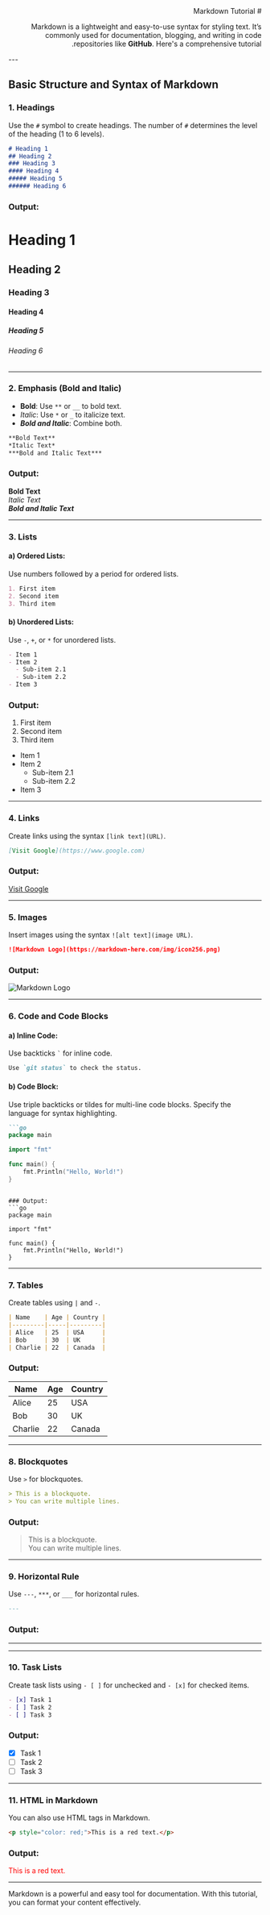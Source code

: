 <div dir="rtl">
# Markdown Tutorial

Markdown is a lightweight and easy-to-use syntax for styling text. It’s commonly used for documentation, blogging, and writing in code repositories like **GitHub**. Here's a comprehensive tutorial.
</div>
---

## Basic Structure and Syntax of Markdown

### 1. **Headings**
Use the `#` symbol to create headings. The number of `#` determines the level of the heading (1 to 6 levels).

```markdown
# Heading 1
## Heading 2
### Heading 3
#### Heading 4
##### Heading 5
###### Heading 6
```

### Output:
# Heading 1  
## Heading 2  
### Heading 3  
#### Heading 4  
##### Heading 5  
###### Heading 6  

---

### 2. **Emphasis (Bold and Italic)**

- **Bold**: Use `**` or `__` to bold text.
- *Italic*: Use `*` or `_` to italicize text.
- ***Bold and Italic***: Combine both.

```markdown
**Bold Text**
*Italic Text*
***Bold and Italic Text***
```

### Output:
**Bold Text**  
*Italic Text*  
***Bold and Italic Text***

---

### 3. **Lists**

#### a) **Ordered Lists**:
Use numbers followed by a period for ordered lists.

```markdown
1. First item
2. Second item
3. Third item
```

#### b) **Unordered Lists**:
Use `-`, `+`, or `*` for unordered lists.

```markdown
- Item 1
- Item 2
  - Sub-item 2.1
  - Sub-item 2.2
- Item 3
```

### Output:
1. First item  
2. Second item  
3. Third item  

- Item 1  
- Item 2  
  - Sub-item 2.1  
  - Sub-item 2.2  
- Item 3  

---

### 4. **Links**

Create links using the syntax `[link text](URL)`.

```markdown
[Visit Google](https://www.google.com)
```

### Output:
[Visit Google](https://www.google.com)

---

### 5. **Images**

Insert images using the syntax `![alt text](image URL)`.

```markdown
![Markdown Logo](https://markdown-here.com/img/icon256.png)
```

### Output:
![Markdown Logo](https://markdown-here.com/img/icon256.png)

---

### 6. **Code and Code Blocks**

#### a) **Inline Code**:
Use backticks `` ` `` for inline code.

```markdown
Use `git status` to check the status.
```

#### b) **Code Block**:
Use triple backticks or tildes for multi-line code blocks. Specify the language for syntax highlighting.

```markdown
```go
package main

import "fmt"

func main() {
    fmt.Println("Hello, World!")
}
```
```

### Output:
```go
package main

import "fmt"

func main() {
    fmt.Println("Hello, World!")
}
```

---

### 7. **Tables**

Create tables using `|` and `-`.

```markdown
| Name    | Age | Country |
|---------|-----|---------|
| Alice   | 25  | USA     |
| Bob     | 30  | UK      |
| Charlie | 22  | Canada  |
```

### Output:

| Name    | Age | Country |
|---------|-----|---------|
| Alice   | 25  | USA     |
| Bob     | 30  | UK      |
| Charlie | 22  | Canada  |

---

### 8. **Blockquotes**

Use `>` for blockquotes.

```markdown
> This is a blockquote.
> You can write multiple lines.
```

### Output:
> This is a blockquote.  
> You can write multiple lines.

---

### 9. **Horizontal Rule**

Use `---`, `***`, or `___` for horizontal rules.

```markdown
---
```

### Output:
---

---

### 10. **Task Lists**

Create task lists using `- [ ]` for unchecked and `- [x]` for checked items.

```markdown
- [x] Task 1
- [ ] Task 2
- [ ] Task 3
```

### Output:
- [x] Task 1  
- [ ] Task 2  
- [ ] Task 3  

---

### 11. **HTML in Markdown**

You can also use HTML tags in Markdown.

```markdown
<p style="color: red;">This is a red text.</p>
```

### Output:
<p style="color: red;">This is a red text.</p>

---

Markdown is a powerful and easy tool for documentation. With this tutorial, you can format your content effectively.
